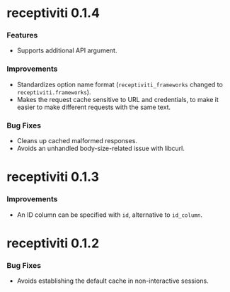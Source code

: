 # receptiviti 0.1.4

### Features
* Supports additional API argument.

### Improvements
* Standardizes option name format (`receptiviti_frameworks` changed to `receptiviti.frameworks`).
* Makes the request cache sensitive to URL and credentials, to make it easier to make different requests with the same text.

### Bug Fixes
* Cleans up cached malformed responses.
* Avoids an unhandled body-size-related issue with libcurl.

# receptiviti 0.1.3

### Improvements
* An ID column can be specified with `id`, alternative to `id_column`.

# receptiviti 0.1.2

### Bug Fixes
* Avoids establishing the default cache in non-interactive sessions.
